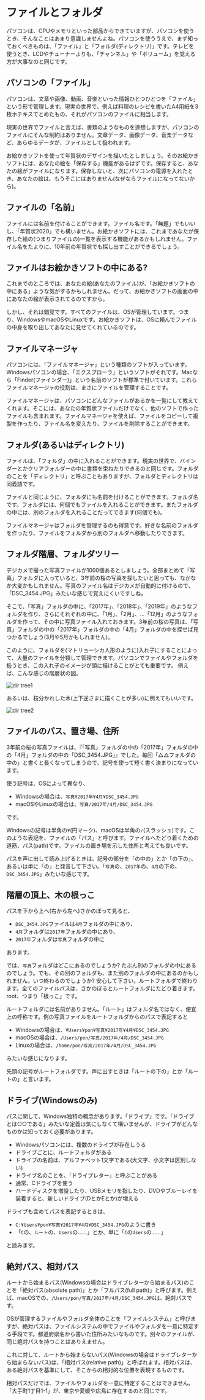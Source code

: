 # ファイルとフォルダ

パソコンは、CPUやメモリといった部品からできていますが、パソコンを使うとき、そんなことはあまり意識しませんよね。パソコンを使ううえで、まず知っておくべきものは、「ファイル」と「フォルダ(ディレクトリ)」です。テレビを使うとき、LCDやチューナーよりも、「チャンネル」や「ボリューム」を覚える方が大事なのと同じです。

## パソコンの「ファイル」

パソコンは、文章や画像、動画、音楽といった情報ひとつひとつを「ファイル」という形で管理します。現実の世界で、例えば料理のレシピを書いたA4用紙を3枚ホチキスでとめたもの、それがパソコンのファイルに相当します。

現実の世界でファイルと言えば、書類のようなものを連想しますが、パソコンのファイルにそんな制約はありません。文章データ、画像データ、音楽データなど、あらゆるデータが、ファイルとして扱われます。

お絵かきソフトを使って年賀状のデザインを描いたとしましょう。そのお絵かきソフトには、あなたの絵を「保存する」機能があるはずです。保存すると、あなたの絵がファイルになります。保存しないと、次にパソコンの電源を入れたとき、あなたの絵は、もうそこにはありません(なぜならファイルになってないから)。

## ファイルの「名前」

ファイルには名前を付けることができます。ファイル名です。「無題」でもいいし、「年賀状2020」でも構いません。お絵かきソフトには、これまであなたが保存した絵の(つまりファイルの)一覧を表示する機能があるかもしれません。ファイル名をたよりに、10年前の年賀状でも探し出すことができるでしょう。

## ファイルはお絵かきソフトの中にある?

これまでのところでは、あなたの絵(あなたのファイル)が、「お絵かきソフトの中にある」ような気がするかもしれません。だって、お絵かきソフトの画面の中にあなたの絵が表示されてるのですから。

しかし、それは錯覚です。すべてのファイルは、OSが管理しています。つまり、WindowsやmacOSやLinuxです。お絵かきソフトは、OSに頼んでファイルの中身を取り出してあなたに見せてくれているのです。

## ファイルマネージャ

パソコンには、「ファイルマネージャ」という種類のソフトが入っています。Windowsパソコンの場合、「エクスプローラ」というソフトがそれです。Macなら「Finder(ファインダー)」という名前のソフトが標準で付いています。これらファイルマネージャの役割は、まさにファイルを管理することです。

ファイルマネージャは、パソコンにどんなファイルがあるかを一覧にして教えてくれます。そこには、あなたの年賀状ファイルだけでなく、他のソフトで作ったファイルも含まれます。ファイルマネージャを使えば、ファイルをコピーして複製を作ったり、ファイル名を変えたり、ファイルを削除することができます。

## フォルダ(あるいはディレクトリ)

ファイルは、「フォルダ」の中に入れることができます。現実の世界で、バインダーとかクリアフォルダーの中に書類を束ねたりできるのと同じです。フォルダのことを「ディレクトリ」と呼ぶこともありますが、フォルダとディレクトリは同義語です。

ファイルと同じように、フォルダにも名前を付けることができます。フォルダ名です。フォルダには、何個でもファイルを入れることができます。またフォルダの中には、別のフォルダを入れることだってできます(何個でも)。

ファイルマネージャはフォルダを管理するのも得意です。好きな名前のフォルダを作ったり、ファイルをフォルダから別のフォルダへ移動したりできます。

## フォルダ階層、フォルダツリー

デジカメで撮った写真ファイルが1000個あるとしましょう。全部まとめて「写真」フォルダに入っていると、3年前の桜の写真を探したいと思っても、なかなか大変かもしれません。写真のファイル名はデジカメが自動的に付けるので、「DSC_3454.JPG」みたいな感じで覚えにくいですしね。

そこで、「写真」フォルダの中に、「2017年」、「2018年」、「2019年」のようなフォルダを作り、さらにそれぞれの中に、「1月」、「2月」、…「12月」のようなフォルダを作って、その中に写真ファイル入れておきます。3年前の桜の写真は、「写真」フォルダの中の「2017年」フォルダの中の「4月」フォルダの中を探せば見つかるでしょう(3月や5月かもしれません)。

このように、フォルダを(マトリョーシカ人形のように)入れ子にすることによって、大量のファイルを分類して管理できます。パソコンでファイルやフォルダを扱うとき、この入れ子のイメージが頭に描けることがとても重要です。 例えば、こんな感じの階層状の図。

![dir tree1](../img/dirtree1.jpg)

あるいは、枝分かれした木(上下逆さまに描くことが多い)に例えてもいいです。

![dir tree2](../img/dirtree2.jpg)

## ファイルのパス、置き場、住所

3年前の桜の写真ファイルは、『「写真」フォルダの中の「2017年」フォルダの中の「4月」フォルダの中の「DSC_3454.JPG」』でした。毎回「△△フォルダの中の」と書くと長くなってしまうので、記号を使って短く書く決まりになっています。

使う記号は、OSによって異なり、

- Windowsの場合は、`写真¥2017年¥4月¥DSC_3454.JPG`
- macOSやLinuxの場合は、`写真/2017年/4月/DSC_3454.JPG`

です。

Windowsの記号は半角の`¥`(円マーク)、macOSは半角の`/`(スラッシュ)です。このような表記を、ファイルの「パス」と呼びます。ファイルへたどり着くための道筋、パス(path)です。ファイルの置き場を示した住所と考えても良いです。

パスを声に出して読み上げるときは、記号の部分を「の中の」とか「の下の」、あるいは単に「の」と発音して下さい。「`写真`の、`2017年`の、`4月`の下の、`DSC_3454.JPG`」みたいな感じです。

## 階層の頂上、木の根っこ

パスを下から上へ(右から左へ)さかのぼって見ると、

- `DSC_3454.JPG`ファイルは`4月`フォルダの中にあり、
- `4月`フォルダは`2017年`フォルダの中にあり、
- `2017年`フォルダは`写真`フォルダの中に

あります。

では、`写真`フォルダはどこにあるのでしょうか? たぶん別のフォルダの中にあるのでしょう。でも、その別のフォルダも、また別のフォルダの中にあるのかもしれません。いつ終わるのでしょうか? 安心して下さい。ルートフォルダで終わります。全てのファイルパスは、さかのぼるとルートフォルダにたどり着きます。root、つまり「根っこ」です。

ルートフォルダには名前がありません。「ルート」はフォルダ名ではなく、便宜上の呼称です。例の写真ファイルをルートフォルダからのパスで表記すると

- Windowsの場合は、`¥Users¥pon¥写真¥2017年¥4月¥DSC_3454.JPG`
- macOSの場合は、`/Users/pon/写真/2017年/4月/DSC_3454.JPG`
- Linuxの場合は、`/home/pon/写真/2017年/4月/DSC_3454.JPG`

みたいな感じになります。

先頭の記号がルートフォルダです。声に出すときは「ルートの下の」とか「ルートの」と言います。

## ドライブ(Windowsのみ)

パスに関して、Windows独特の概念があります。「ドライブ」です。「ドライブとは○○である」みたいな定義は気にしなくて構いませんが、ドライブがどんなものかは知っておく必要があります。

- Windowsパソコンには、複数のドライブが存在しうる
- ドライブごとに、ルートフォルダがある
- ドライブの名前は、アルファベット1文字である(大文字、小文字は区別しない)
- ドライブ名のことを、「ドライブレター」と呼ぶことがある
- 通常、Cドライブを使う
- ハードディスクを増設したり、USBメモリを指したり、DVDやブルーレイを装着すると、新しいドライブ(DとかEとか)が増える

ドライブも含めてパスを表記するときは、

- `C:¥Users¥pon¥写真¥2017年¥4月¥DSC_3454.JPG`のように書き
- 「`C`の、`ルート`の、`Users`の……」とか、単に「`C`の`Users`の……」

と読みます。

## 絶対パス、相対パス

ルートから始まるパス(Windowsの場合はドライブレターから始まるパス)のことを「絶対パス(absolute path)」とか「フルパス(full path)」と呼びます。例えば、macOSでの、`/Users/pon/写真/2017年/4月/DSC_3454.JPG`は、絶対パスです。

OSが管理するファイルやフォルダ全体のことを「ファイルシステム」と呼びますが、絶対パスは、ファイルシステムの中でファイルやフォルダを一意に特定する手段です。都道府県名から書いた住所みたいなものです。別々のファイルが、同じ絶対パスを持つことはありえません。

これに対して、ルートから始まらないパス(Windowsの場合はドライブレターから始まらないパス)は、「相対パス(relative path)」と呼ばれます。相対パスは、ある絶対パスを基準にして、そこからの相対的な位置を表現するものです。

相対パスだけでは、ファイルやフォルダを一意に特定することはできません。「大手町1丁目1-1」が、東京や愛媛や広島に存在するのと同じです。

